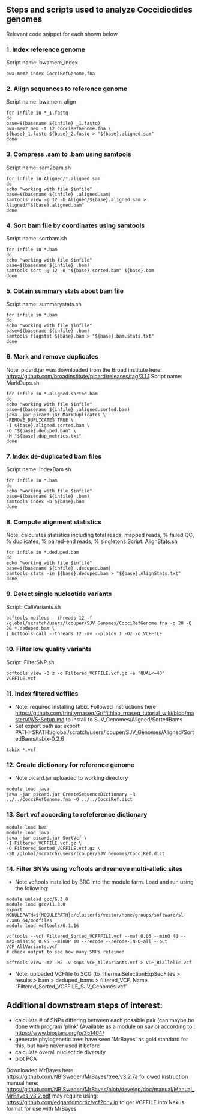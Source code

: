 ## Steps and scripts used to analyze Coccidiodides genomes 
Relevant code snippet for each shown below

### 1. Index reference genome  
Script name: bwamem_index
```
bwa-mem2 index CocciRefGenome.fna
```

### 2. Align sequences to reference genome    
Script name: bwamem_align
```
for infile in *_1.fastq
do
base=$(basename ${infile} _1.fastq)
bwa-mem2 mem -t 12 CocciRefGenome.fna \
${base}_1.fastq ${base}_2.fastq > "${base}.aligned.sam"
done
```

### 3. Compress .sam to .bam using samtools
Script name: sam2bam.sh
```
for infile in Aligned/*.aligned.sam
do
echo "working with file $infile"
base=$(basename ${infile} .aligned.sam)
samtools view -@ 12 -b Aligned/${base}.aligned.sam > Aligned/"${base}.aligned.bam"
done
```

### 4. Sort bam file by coordinates using samtools
Script name: sortbam.sh
```
for infile in *.bam
do
echo "working with file $infile"
base=$(basename ${infile} .bam)
samtools sort -@ 12 -o "${base}.sorted.bam" ${base}.bam
done
```

### 5. Obtain summary stats about bam file
Script name: summarystats.sh
```
for infile in *.bam
do
echo "working with file $infile"
base=$(basename ${infile} .bam)
samtools flagstat ${base}.bam > "${base}.bam.stats.txt"
done
```

### 6. Mark and remove duplicates 
Note: picard.jar was downloaded from the Broad institute here: https://github.com/broadinstitute/picard/releases/tag/3.1.1
Script name: MarkDups.sh
```
for infile in *.aligned.sorted.bam
do
echo "working with file $infile"
base=$(basename ${infile} .aligned.sorted.bam)
java -jar picard.jar MarkDuplicates \
-REMOVE_DUPLICATES TRUE \
-I ${base}.aligned.sorted.bam \
-O "${base}.deduped.bam" \
-M "${base}.dup_metrics.txt"
done
```

### 7. Index de-duplicated bam files 
Script name: IndexBam.sh
```
for infile in *.bam
do
echo "working with file $infile"
base=$(basename ${infile} .bam)
samtools index -b ${base}.bam
done
```

### 8. Compute alignment statistics
Note: calculates statistics including total reads, mapped reads, % failed QC, % duplicates, % paired-end reads, % singletons
Script: AlignStats.sh   
```
for infile in *.deduped.bam
do
echo "working with file $infile"
base=$(basename ${infile} .deduped.bam)
bamtools stats -in ${base}.deduped.bam > "${base}.AlignStats.txt"
done
```

### 9. Detect single nucleotide variants
Script: CallVariants.sh
```
bcftools mpileup --threads 12 -f /global/scratch/users/lcouper/SJV_Genomes/CocciRefGenome.fna -q 20 -Q 20 *.deduped.bam \
| bcftools call --threads 12 -mv --ploidy 1 -Oz -o VCFFILE
```

### 10. Filter low quality variants
Script: FilterSNP.sh
```
bcftools view -O z -o Filtered_VCFFILE.vcf.gz -e 'QUAL<=40' VCFFILE.vcf
```

### 11. Index filtered vcffiles
* Note: required installing tabix. Followed instructions here : https://github.com/trinityrnaseq/Griffithlab_rnaseq_tutorial_wiki/blob/master/AWS-Setup.md to install to SJV_Genomes/Aligned/SortedBams
* Set export path as: export PATH=$PATH:/global/scratch/users/lcouper/SJV_Genomes/Aligned/SortedBams/tabix-0.2.6
```
tabix *.vcf
```

### 12. Create dictionary for reference genome
* Note picard.jar uploaded to working directory
```
module load java
java -jar picard.jar CreateSequenceDictionary -R ../../CocciRefGenome.fna -O ../../CocciRef.dict
```

### 13. Sort vcf according to refeference dictionary 
```
module load bwa
module load java
java -jar picard.jar SortVcf \
-I Filtered_VCFFILE.vcf.gz \
-O Filtered_Sorted_VCFFILE.vcf.gz \
-SD /global/scratch/users/lcouper/SJV_Genomes/CocciRef.dict
```

### 14. Filter SNVs using vcftools and remove multi-allelic sites 
* Note vcftools installed by BRC into the module farm. Load and run using the following:
```
module unload gcc/6.3.0
module load gcc/11.3.0
export MODULEPATH=${MODULEPATH}:/clusterfs/vector/home/groups/software/sl-7.x86_64/modfiles
module load vcftools/0.1.16

vcftools --vcf Filtered_Sorted_VCFFFILE.vcf --maf 0.05 --minQ 40 --max-missing 0.95 --minDP 10 --recode --recode-INFO-all --out VCF_AllVariants.vcf
# check output to see how many SNPs retained

bcftools view -m2 -M2 -v snps VCF_AllVariants.vcf > VCF_Biallelic.vcf
```

* Note: 
uploaded VCFfile to SCG (to ThermalSelectionExpSeqFiles > results > bam > deduped_bams > filtered_VCF. Name “Filtered_Sorted_VCFFILE_SJV_Genomes.vcf”


## Additional downstream steps of interest:
- calculate # of SNPs differing between each possible pair (can maybe be done with program 'plink' (Available as a module on savio) according to : https://www.biostars.org/p/351404/ 
- generate phylogenetic tree: have seen 'MrBayes' as gold standard for this, but have never used it before
- calculate overall nucleotide diversity
- plot PCA

Downloaded MrBayes here: https://github.com/NBISweden/MrBayes/tree/v3.2.7a
followed instruction manual here: https://github.com/NBISweden/MrBayes/blob/develop/doc/manual/Manual_MrBayes_v3.2.pdf
may require using: https://github.com/edgardomortiz/vcf2phylip to get VCFFILE into Nexus format for use with MrBayes

